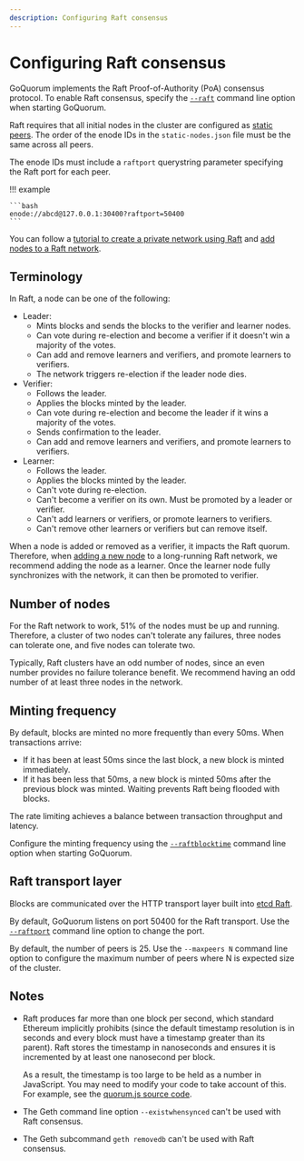 ```yaml
---
description: Configuring Raft consensus
---
```


# Configuring Raft consensus

GoQuorum implements the Raft Proof-of-Authority (PoA) consensus protocol.
To enable Raft consensus, specify the [`--raft`](../../../Reference/CLI-Syntax.md#raft) command line option when starting GoQuorum.

Raft requires that all initial nodes in the cluster are configured as
[static peers](https://github.com/ethereum/go-ethereum/wiki/Connecting-to-the-network#static-nodes).
The order of the enode IDs in the `static-nodes.json` file must be the same across all peers.

The enode IDs must include a `raftport` querystring parameter specifying the Raft port for each peer.

!!! example

    ```bash
    enode://abcd@127.0.0.1:30400?raftport=50400
    ```

You can follow a [tutorial to create a private network using Raft](../../../Tutorials/Private-Network/Create-a-Raft-network.md)
and [add nodes to a Raft network](../../Use/adding_nodes.md#raft).

## Terminology

In Raft, a node can be one of the following:

- Leader:
    - Mints blocks and sends the blocks to the verifier and learner nodes.
    - Can vote during re-election and become a verifier if it doesn't win a majority of the votes.
    - Can add and remove learners and verifiers, and promote learners to verifiers.
    - The network triggers re-election if the leader node dies.
- Verifier:
    - Follows the leader.
    - Applies the blocks minted by the leader.
    - Can vote during re-election and become the leader if it wins a majority of the votes.
    - Sends confirmation to the leader.
    - Can add and remove learners and verifiers, and promote learners to verifiers.
- Learner:
    - Follows the leader.
    - Applies the blocks minted by the leader.
    - Can't vote during re-election.
    - Can't become a verifier on its own.
      Must be promoted by a leader or verifier.
    - Can't add learners or verifiers, or promote learners to verifiers.
    - Can't remove other learners or verifiers but can remove itself.

When a node is added or removed as a verifier, it impacts the Raft quorum.
Therefore, when [adding a new node](../../Use/adding_nodes.md#raft) to a long-running Raft network, we recommend adding
the node as a learner.
Once the learner node fully synchronizes with the network, it can then be promoted to verifier.

## Number of nodes

For the Raft network to work, 51% of the nodes must be up and running.
Therefore, a cluster of two nodes can't tolerate any failures, three nodes can tolerate one, and five nodes can tolerate two.

Typically, Raft clusters have an odd number of nodes, since an even number provides no failure tolerance benefit.
We recommend having an odd number of at least three nodes in the network.

## Minting frequency

By default, blocks are minted no more frequently than every 50ms. When transactions arrive:

* If it has been at least 50ms since the last block, a new block is minted immediately.
* If it has been less that 50ms, a new block is minted 50ms after the previous block was minted. Waiting
prevents Raft being flooded with blocks.

The rate limiting achieves a balance between transaction throughput and latency.

Configure the minting frequency using the [`--raftblocktime`](../../../Reference/CLI-Syntax.md#raftblocktime)
command line option when starting GoQuorum.

## Raft transport layer

Blocks are communicated over the HTTP transport layer built into [etcd Raft](https://github.com/coreos/etcd).

By default, GoQuorum listens on port 50400 for the Raft transport. Use the
[`--raftport`](../../../Reference/CLI-Syntax.md#raftport) command line option to change the port.

By default, the number of peers is 25. Use the `--maxpeers N` command line option to configure the
maximum number of peers where N is expected size of the cluster.

## Notes

- Raft produces far more than one block per second, which standard Ethereum implicitly prohibits (since the default
  timestamp resolution is in seconds and every block must have a timestamp greater than its parent).
  Raft stores the timestamp in nanoseconds and ensures it is incremented by at least one nanosecond per block.

    As a result, the timestamp is too large to be held as a number in JavaScript.
    You may need to modify your code to take account of this.
    For example, see the [quorum.js source code](https://github.com/ConsenSys/quorum.js/blob/master/lib/index.js#L35).

- The Geth command line option `--existwhensynced` can't be used with Raft consensus.

- The Geth subcommand `geth removedb` can't be used with Raft consensus.
